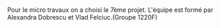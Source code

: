 # 
Pour le micro travaux on a choisi le 7ème projet.
L'équipe est formé par Alexandra Dobrescu et Vlad Felciuc.(Groupe 1220F)
